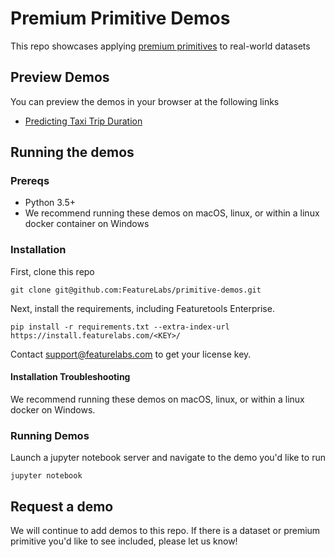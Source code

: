 # Premium Primitive Demos

This repo showcases applying [premium primitives](https://primitives.featurelabs.com) to real-world datasets


## Preview Demos

You can preview the demos in your browser at the following links 

* [Predicting Taxi Trip Duration](https://nbviewer.jupyter.org/github/FeatureLabs/primitive-demos/blob/master/NYC%20Taxi.ipynb)


## Running the demos

### Prereqs
* Python 3.5+
* We recommend running these demos on macOS, linux, or within a linux docker container on Windows

### Installation

First, clone this repo

```
git clone git@github.com:FeatureLabs/primitive-demos.git
```

Next, install the requirements, including Featuretools Enterprise.

```
pip install -r requirements.txt --extra-index-url https://install.featurelabs.com/<KEY>/
```
Contact support@featurelabs.com to get your license key. 

#### Installation Troubleshooting

We recommend running these demos on macOS, linux, or within a linux docker on Windows.



### Running Demos

Launch a jupyter notebook server and navigate to the demo you'd like to run

```
jupyter notebook
```

## Request a demo

We will continue to add demos to this repo. If there is a dataset or premium primitive you'd like to see included, please let us know! 
